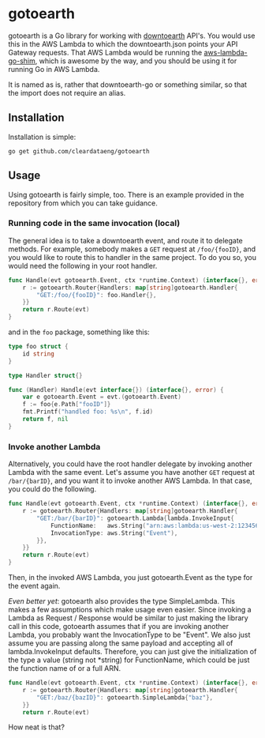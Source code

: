 gotoearth
=========

gotoearth is a Go library for working with [downtoearth](https://github.com/cleardataeng/downtoearth) API's. You would use this in the AWS Lambda to which the downtoearth.json points your API Gateway requests. That AWS Lambda would be running the [aws-lambda-go-shim](https://github.com/eawsy/aws-lambda-go-shim), which is awesome by the way, and you should be using it for running Go in AWS Lambda.

It is named as is, rather that downtoearth-go or something similar, so that the import does not require an alias.

Installation
------------

Installation is simple:

    go get github.com/cleardataeng/gotoearth

Usage
-----

Using gotoearth is fairly simple, too. There is an example provided in the repository from which you can take guidance.

### Running code in the same invocation (local) ###

The general idea is to take a downtoearth event, and route it to delegate methods. For example, somebody makes a `GET` request at `/foo/{fooID}`, and you would like to route this to handler in the same project. To do you so, you would need the following in your root handler.

``` go
func Handle(evt gotoearth.Event, ctx *runtime.Context) (interface{}, error) {
	r := gotoearth.Router{Handlers: map[string]gotoearth.Handler{
		"GET:/foo/{fooID}": foo.Handler{},
	}}
	return r.Route(evt)
}
```

and in the `foo` package, something like this:

``` go
type foo struct {
	id string
}

type Handler struct{}

func (Handler) Handle(evt interface{}) (interface{}, error) {
	var e gotoearth.Event = evt.(gotoearth.Event)
	f := foo{e.Path["fooID"]}
	fmt.Printf("handled foo: %s\n", f.id)
	return f, nil
}
```

### Invoke another Lambda ###

Alternatively, you could have the root handler delegate by invoking another Lambda with the same event. Let's assume you have another `GET` request at `/bar/{barID}`, and you want it to invoke another AWS Lambda. In that case, you could do the following.

``` go
func Handle(evt gotoearth.Event, ctx *runtime.Context) (interface{}, error) {
	r := gotoearth.Router{Handlers: map[string]gotoearth.Handler{
		"GET:/bar/{barID}": gotoearth.Lambda{lambda.InvokeInput{
			FunctionName:   aws.String("arn:aws:lambda:us-west-2:1234567890:function:bar"),
			InvocationType: aws.String("Event"),
		}},
	}}
	return r.Route(evt)
}
```

Then, in the invoked AWS Lambda, you just gotoearth.Event as the type for the event again.

_Even better yet_: gotoearth also provides the type SimpleLambda. This makes a few assumptions which make usage even easier. Since invoking a Lambda as Request / Response would be similar to just making the library call in this code, gotoearth assumes that if you are invoking another Lambda, you probably want the InvocationType to be "Event". We also just assume you are passing along the same payload and accepting all of lambda.InvokeInput defaults. Therefore, you can just give the initialization of the type a value (string not *string) for FunctionName, which could be just the function name of or a full ARN.

``` go
func Handle(evt gotoearth.Event, ctx *runtime.Context) (interface{}, error) {
	r := gotoearth.Router{Handlers: map[string]gotoearth.Handler{
		"GET:/baz/{bazID}": gotoearth.SimpleLambda{"baz"},
	}}
	return r.Route(evt)
```

How neat is that?
